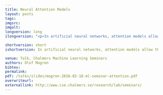```yaml
---
title: Neural Attention Models
layout: posts
tags:
imgsrc: 
imgalt: 
longversion: long
ilongversion: "<p>In artificial neural networks, attention models allow the system to focus on certain parts of the input. This has shown to improve model accuracy in a number of applications. In image caption generation, attention models help to guide the model towards the parts of the image currently of interest. In neural machine translation, the attention mechanism gives the model an alignment of the words between the source sequence and the target sequence.  In this talk, we'll go through the basic ideas and workings of attention models, both for recurrent networks and for convolutional networks. In conclusion, we will see some recent papers that applies attention mechanisms to solve different tasks in natural language processing and computer vision.<p><em>Mentioned papers</em></p><ul><li><a href=\"http://arxiv.org/abs/1409.0473\" title=\"Bahdanau et.al.\">Bahdanau et.al., Neural Machine Translation by Jointly Learning to Align and Translate</a></li><li><a href=\"http://arxiv.org/abs/1502.03044\" title=\"Xu et.al.\">Xu et.al., Show, Attend and Tell: Neural Image Caption Generation with Visual Attention</a></li><li><a href=\"http://arxiv.org/abs/1602.03001\" title=\"Allamanis et.al.\">Allamanis et.al., A Convolutional Attention Network for Extreme Summarization of Source Code</a></li></ul><p><em>Other related papers</em></p><ul><li><a href=\"http://arxiv.org/abs/1502.04623\" title=\"Gregor et.al.\">Gregor et.al., DRAW: A Recurrent Neural Network For Image Generation</a></li><li><a href=\"http://arxiv.org/abs/1506.03340\" title=\"Hermann et.al.\">Hermann et.al., Teaching Machines to Read and Comprehend</a></li><li><a href=\"http://arxiv.org/abs/1406.1078\" title=\"Cho\">Cho, et.al., Learning Phrase Representations using RNN Encoder-Decoder for Statistical Machine Translation</a></li></ul><p><em>Links</em></p><ul><li><a href=\"https://re-work.co/blog/deep-learning-ilya-sutskever-google-openai\" title=\"Ilya Sutskever Interview\">Interview with Ilya Sutskever</a></li></ul></p>"

shortversion: short
ishortversion: In artificial neural networks, attention models allow the system to focus on certain parts of the input. This has shown to improve model accuracy in a number of applications. In image caption generation, attention models help to guide the model towards the parts of the image currently of interest. In neural machine translation, the attention mechanism gives the model an alignment of the words between the source sequence and the target sequence.  In this talk, we'll go through the basic ideas and workings of attention models, both for recurrent networks and for convolutional networks. In conclusion, we will see some recent papers that applies attention mechanisms to solve different tasks in natural language processing and computer vision.

venue: Talk, Chalmers Machine Learning Seminars
authors: Olof Mogren
bibtex: 
permalink:
pdf: /talks/slides/mogren-2016-02-18-ml-seminar-attention.pdf
overwriteurl: 
externallink: http://www.cse.chalmers.se/research/lab/seminars/
---
```


